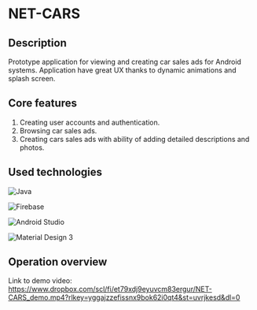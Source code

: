 # NET-CARS
## Description
Prototype application for viewing and creating car sales ads for Android systems. Application have great UX thanks to dynamic animations and splash screen.

## Core features
1. Creating user accounts and authentication.
2. Browsing car sales ads.
3. Creating cars sales ads with ability of adding detailed descriptions and photos.

## Used technologies
![Java](https://img.shields.io/badge/Java-ED8B00?style=for-the-badge&logo=openjdk&logoColor=white)

![Firebase](https://img.shields.io/badge/firebase-ffca28?style=for-the-badge&logo=firebase&logoColor=white)

![Android Studio](https://img.shields.io/badge/Android%20Studio-3DDC84?style=for-the-badge&logo=android-studio&logoColor=white)

![Material Design 3](https://img.shields.io/badge/Material%20Design%203-757575?style=for-the-badge&logo=materialdesign&logoColor=white)

## Operation overview
Link to demo video: https://www.dropbox.com/scl/fi/et79xdj9eyuvcm83ergur/NET-CARS_demo.mp4?rlkey=yggajzzefissnx9bok62i0qt4&st=uvrjkesd&dl=0


